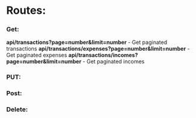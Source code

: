 # Routes:

### Get:

**api/transactions?page=number&limit=number** - Get paginated transactions
**api/transactions/expenses?page=number&limit=number** - Get paginated expenses
**api/transactions/incomes?page=number&limit=number** - Get paginated incomes

### PUT:

### Post:

### Delete:
